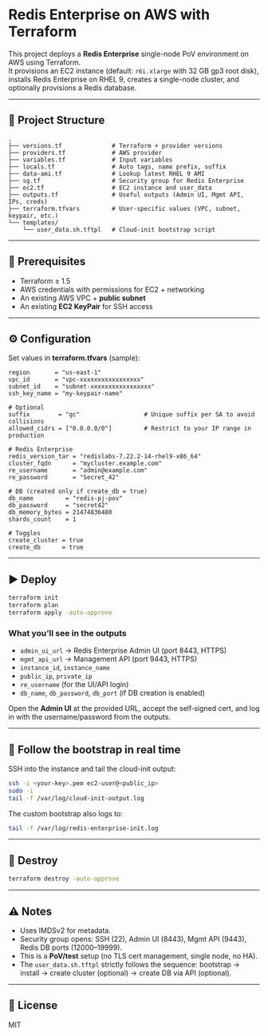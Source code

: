 # Redis Enterprise on AWS with Terraform

This project deploys a **Redis Enterprise** single-node PoV environment on AWS using Terraform.  
It provisions an EC2 instance (default: `r6i.xlarge` with 32 GB gp3 root disk), installs Redis Enterprise on RHEL 9, creates a single-node cluster, and optionally provisions a Redis database.

---

## 📂 Project Structure

```
.
├── versions.tf              # Terraform + provider versions
├── providers.tf             # AWS provider
├── variables.tf             # Input variables
├── locals.tf                # Auto tags, name prefix, suffix
├── data-ami.tf              # Lookup latest RHEL 9 AMI
├── sg.tf                    # Security group for Redis Enterprise
├── ec2.tf                   # EC2 instance and user_data
├── outputs.tf               # Useful outputs (Admin UI, Mgmt API, IPs, creds)
├── terraform.tfvars         # User-specific values (VPC, subnet, keypair, etc.)
└── templates/
    └── user_data.sh.tftpl   # Cloud-init bootstrap script
```

---

## 🚀 Prerequisites

- Terraform ≥ 1.5
- AWS credentials with permissions for EC2 + networking
- An existing AWS VPC + **public subnet**
- An existing **EC2 KeyPair** for SSH access

---

## ⚙️ Configuration

Set values in **terraform.tfvars** (sample):

```hcl
region       = "us-east-1"
vpc_id       = "vpc-xxxxxxxxxxxxxxxxx"
subnet_id    = "subnet-xxxxxxxxxxxxxxxxx"
ssh_key_name = "my-keypair-name"

# Optional
suffix        = "gc"                  # Unique suffix per SA to avoid collisions
allowed_cidrs = ["0.0.0.0/0"]         # Restrict to your IP range in production

# Redis Enterprise
redis_version_tar = "redislabs-7.22.2-14-rhel9-x86_64"
cluster_fqdn      = "mycluster.example.com"
re_username       = "admin@example.com"
re_password       = "Secret_42"

# DB (created only if create_db = true)
db_name         = "redis-pj-pov"
db_password     = "secret42"
db_memory_bytes = 21474836480
shards_count    = 1

# Toggles
create_cluster = true
create_db      = true
```

---

## ▶️ Deploy

```bash
terraform init
terraform plan
terraform apply -auto-approve
```

### What you’ll see in the outputs
- `admin_ui_url` → Redis Enterprise Admin UI (port 8443, HTTPS)
- `mgmt_api_url` → Management API (port 9443, HTTPS)
- `instance_id`, `instance_name`
- `public_ip`, `private_ip`
- `re_username` (for the UI/API login)
- `db_name`, `db_password`, `db_port` (if DB creation is enabled)

Open the **Admin UI** at the provided URL, accept the self‑signed cert, and log in with the username/password from the outputs.

---

## 🔎 Follow the bootstrap in real time

SSH into the instance and tail the cloud-init output:

```bash
ssh -i <your-key>.pem ec2-user@<public_ip>
sudo -i
tail -f /var/log/cloud-init-output.log
```

The custom bootstrap also logs to:

```bash
tail -f /var/log/redis-enterprise-init.log
```

---

## 🧹 Destroy

```bash
terraform destroy -auto-approve
```

---

## ⚠️ Notes

- Uses IMDSv2 for metadata.
- Security group opens: SSH (22), Admin UI (8443), Mgmt API (9443), Redis DB ports (12000–19999).
- This is a **PoV/test** setup (no TLS cert management, single node, no HA).
- The `user_data.sh.tftpl` strictly follows the sequence: bootstrap → install → create cluster (optional) → create DB via API (optional).

---

## 📄 License

MIT
